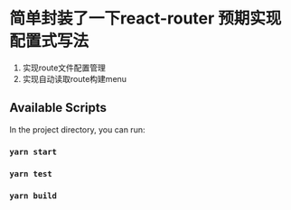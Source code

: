 <!--
 * @Descripttion: 
 * @version: 
 * @Author: Adxiong
 * @Date: 2021-12-26 14:16:19
 * @LastEditors: Adxiong
 * @LastEditTime: 2021-12-26 16:33:42
-->
# 简单封装了一下react-router 预期实现配置式写法

1. 实现route文件配置管理
2. 实现自动读取route构建menu
## Available Scripts

In the project directory, you can run:

### `yarn start`


### `yarn test`


### `yarn build`



